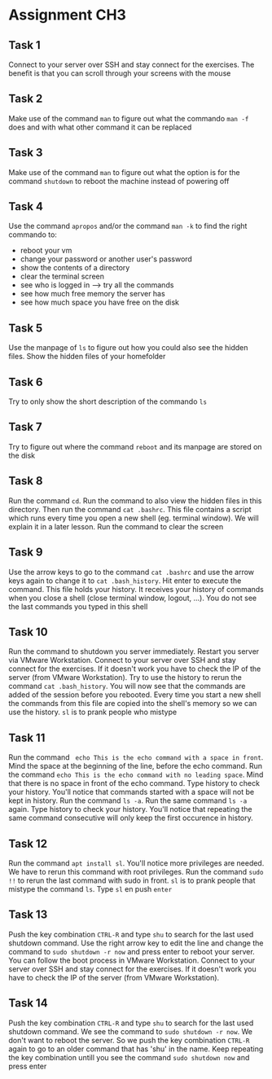 # Assignment CH3
## Task 1
Connect to your server over SSH and stay connect for the exercises. The benefit is that you can scroll through your screens with the mouse

## Task 2
Make use of the command `man` to figure out what the commando `man -f` does and with what other command it can be replaced

## Task 3
Make use of the command `man` to figure out what the option is for the command `shutdown` to reboot the machine instead of powering off

## Task 4
Use the command `apropos` and/or the command `man -k` to find the right commando to:
- reboot your vm
- change your password or another user's password
- show the contents of a directory
- clear the terminal screen
- see who is logged in --> try all the commands
- see how much free memory the server has
- see how much space you have free on the disk 

## Task 5
Use the manpage of `ls` to figure out how you could also see the hidden files. Show the hidden files of your homefolder

## Task 6 
Try to only show the short description of the commando `ls`

## Task 7 
Try to figure out where the command `reboot` and its manpage are stored on the disk

## Task 8 
Run the command `cd`. Run the command to also view the hidden files in this directory. Then run the command `cat .bashrc`. This file contains a script which runs every time you open a new shell (eg. terminal window). We will explain it in a later lesson. Run the command to clear the screen

## Task 9 
Use the arrow keys to go to the command `cat .bashrc` and use the arrow keys again to change it to `cat .bash_history`. Hit enter to execute the command. This file holds your history. It receives your history of commands when you close a shell (close terminal window, logout, ...). You do not see the last commands you typed in this shell

## Task 10
Run the command to shutdown you server immediately. Restart you server via VMware Workstation.
Connect to your server over SSH and stay connect for the exercises. If it doesn't work you have to check the IP of the server (from VMware Workstation).
Try to use the history to rerun the command `cat .bash_history`. You will now see that the commands are added of the session before you rebooted. Every time you start a new shell the commands from this file are copied into the shell's memory so we can use the history.
`sl` is to prank people who mistype 

## Task 11
Run the command ` echo This is the echo command with a space in front`. Mind the space at the beginning of the line, before the echo command.
Run the command `echo This is the echo command with no leading space`. Mind that there is no space in front of the echo command.
Type history to check your history.
You'll notice that commands started with a space will not be kept in history.
Run the command `ls -a`.
Run the same command `ls -a` again.
Type history to check your history.
You'll notice that repeating the same command consecutive will only keep the first occurence in history.


## Task 12
Run the command `apt install sl`. You'll notice more privileges are needed. We have to rerun this command with root privileges. Run the command `sudo !!` to rerun the last command with sudo in front. `sl` is to prank people that mistype the command `ls`. Type `sl` en push `enter`

## Task 13
Push the key combination `CTRL-R` and type `shu` to search for the last used shutdown command. Use the right arrow key to edit the line and change the command to `sudo shutdown -r now` and press enter to reboot your server. You can follow the boot process in VMware Workstation. Connect to your server over SSH and stay connect for the exercises. If it doesn't work you have to check the IP of the server (from VMware Workstation).

## Task 14
Push the key combination `CTRL-R` and type `shu` to search for the last used shutdown command. We see the command to `sudo shutdown -r now`. We don't want to reboot the server.  So we push the key combination `CTRL-R` again to go to an older command that has 'shu' in the name. Keep repeating the key combination untill you see the command `sudo shutdown now` and press enter
